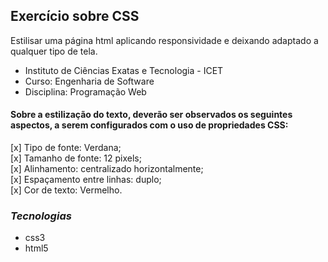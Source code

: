## Exercício sobre CSS

Estilisar uma página html aplicando responsividade e deixando adaptado a qualquer tipo de tela.

- Instituto de Ciências Exatas e Tecnologia - ICET
- Curso: Engenharia de Software
- Disciplina: Programação Web

#### Sobre a estilização do texto, deverão ser observados os seguintes aspectos, a serem configurados com o uso de propriedades CSS:

[x] Tipo de fonte: Verdana;  
[x] Tamanho de fonte: 12 pixels;  
[x] Alinhamento: centralizado horizontalmente;  
[x] Espaçamento entre linhas: duplo;  
[x] Cor de texto: Vermelho.

### **_Tecnologias_**

- css3
- html5

